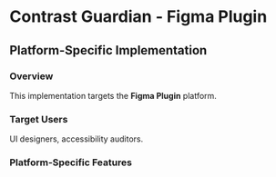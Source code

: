# Contrast Guardian - Figma Plugin

## Platform-Specific Implementation

### Overview
This implementation targets the **Figma Plugin** platform.

### Target Users
UI designers, accessibility auditors.

### Platform-Specific Features
